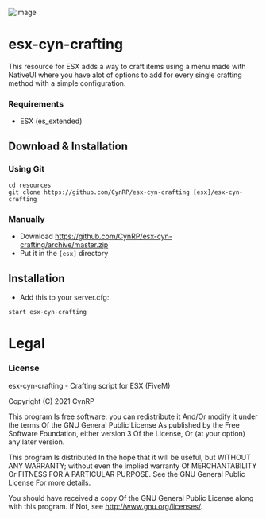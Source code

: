 ![image](https://i.imgur.com/Zx7A6Pj.png)

# esx-cyn-crafting

This resource for ESX adds a way to craft items using a menu made with NativeUI where you have alot of options to add for every single crafting method with a simple configuration.

### Requirements
* ESX (es_extended)

## Download & Installation

### Using Git
```
cd resources
git clone https://github.com/CynRP/esx-cyn-crafting [esx]/esx-cyn-crafting
```

### Manually
- Download https://github.com/CynRP/esx-cyn-crafting/archive/master.zip
- Put it in the `[esx]` directory


## Installation
- Add this to your server.cfg:

```
start esx-cyn-crafting
```
# Legal
### License
esx-cyn-crafting - Crafting script for ESX (FiveM)

Copyright (C) 2021 CynRP

This program Is free software: you can redistribute it And/Or modify it under the terms Of the GNU General Public License As published by the Free Software Foundation, either version 3 Of the License, Or (at your option) any later version.

This program Is distributed In the hope that it will be useful, but WITHOUT ANY WARRANTY; without even the implied warranty Of MERCHANTABILITY Or FITNESS FOR A PARTICULAR PURPOSE. See the GNU General Public License For more details.

You should have received a copy Of the GNU General Public License along with this program. If Not, see http://www.gnu.org/licenses/.
